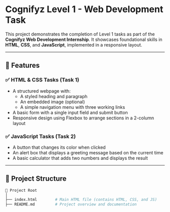 # Cognifyz Level 1 - Web Development Task

This project demonstrates the completion of Level 1 tasks as part of the **Cognifyz Web Development Internship**. It showcases foundational skills in **HTML**, **CSS**, and **JavaScript**, implemented in a responsive layout.

---

## 🔧 Features

### ✅ HTML & CSS Tasks (Task 1)
- A structured webpage with:
  - A styled heading and paragraph
  - An embedded image (optional)
  - A simple navigation menu with three working links
- A basic form with a single input field and submit button
- Responsive design using Flexbox to arrange sections in a 2-column layout

### ✅ JavaScript Tasks (Task 2)
- A button that changes its color when clicked
- An alert box that displays a greeting message based on the current time
- A basic calculator that adds two numbers and displays the result

---

## 📂 Project Structure

```bash
📁 Project Root
│
├── index.html        # Main HTML file (contains HTML, CSS, and JS)
├── README.md         # Project overview and documentation
